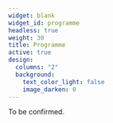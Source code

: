 ```yaml
---
widget: blank
widget_id: programme
headless: true
weight: 30
title: Programme
active: true
design:
  columns: "2"
  background:
    text_color_light: false
    image_darken: 0
---
```

To be confirmed.